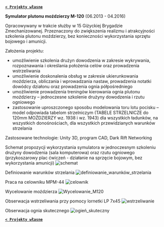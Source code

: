 **[`< Projekty własne`](https://codecanter.github.io/portfolio/)**

**Symulator plutonu moździerzy M-120** (06.2013 - 04.2016)

Opracowywany w trakcie służby w 15 Giżyckiej Brygadzie Zmechanizowanej. Przeznaczony do zwiększenia realizmu i atrakcyjności szkolenia plutonu moździerzy, bez konieczności wykorzystania sprzętu bojowego i amunicji.

Założenia projektu:
- umożliwienie szkolenia drużyn dowodzenia w zakresie wykrywania, rozpoznawania i określania położenia celów oraz prowadzenia wstrzeliwania
- umożliwienie doskonalenia obsług w zakresie ukierunkowania moździerza, obliczania i wprowadzania nastaw, prowadzenia notatki dowódcy działonu oraz prowadzenia ognia półpośredniego
- umożliwienie prowadzenia treningów kierowania ognia plutonu moździerzy – jednoczesne szkolenie drużyny dowodzenia i rzutu ogniowego
- zastosowanie uproszczonego sposobu modelowania toru lotu pocisku – model odpowiada tabelom strzelniczym (TABELE STRZELNICZE do 120mm MOŹDZIERZY wz. 1938 i wz. 1943) dla wszystkich ładunków, na wszystkich donośnościach, dla wszystkich przewidzianych warunków strzelania

Zastosowane technologie: Unity 3D, program CAD, Dark Rift Networking

Schemat propozycji wykorzystania symulatora w jednoczesnym szkoleniu drużyny dowodzenia (sala komputerowa) oraz rzutu ogniowego (przykoszarowy plac ćwiczeń - działanie na sprzęcie bojowym, bez wykorzystania amunicji)
![schemat](https://github.com/user-attachments/assets/806c4449-63cb-4cc9-827b-2a129ffab246)

Definiowanie warunków strzelania
![definiowanie_warunków_strzelania](https://github.com/user-attachments/assets/6e8c5055-e7d6-4be9-8631-8ad81f509f33)

Praca na celowniku MPM-44
![celownik](https://github.com/user-attachments/assets/b2a2bcd5-343a-499e-803a-32f9c620bf28)

Wycelowanie moździerza
![Wycelowanie_M120](https://github.com/user-attachments/assets/0942f580-8131-49ec-8e66-bf1a83944e9b)

Obserwacja wstrzeliwania przy pomocy lornetki LP 7x45
![wstrzeliwanie](https://github.com/user-attachments/assets/3677a369-98b0-4498-864d-eee81df08365)

Obserwacja ognia skutecznego
![ogień_skuteczny](https://github.com/user-attachments/assets/7029ca27-4805-4f2b-a7df-a1cfe98c5d7b)

**[`< Projekty własne`](https://codecanter.github.io/portfolio/)**
